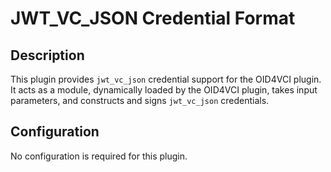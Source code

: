 # JWT_VC_JSON Credential Format

## Description

This plugin provides `jwt_vc_json` credential support for the OID4VCI plugin. It acts as a module, dynamically loaded by the OID4VCI plugin, takes input parameters, and constructs and signs `jwt_vc_json` credentials.

## Configuration

No configuration is required for this plugin.
